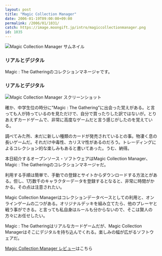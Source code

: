 ```yaml
---
layout: post
title: "Magic Collection Manager"
date: 2006-01-19T09:00:00+09:00
permalink: /2006/01/1031/
catch: https://image.moongift.jp/intro/magiccollectionmanager.png
id: 1035
---
```

 ![Magic Collection Manager サムネイル](https://image.moongift.jp/intro/magiccollectionmanager.t.png "Magic Collection Manager サムネイル")
  

### リアルとデジタル
  
Magic : The Gatheringのコレクションマネージャです。  
<!--more-->  

### リアルとデジタル
  

![Magic Collection Manager スクリーンショット](https://image.moongift.jp/intro/magiccollectionmanager.png "Magic Collection Manager スクリーンショット")

  

確か、中学生位の時分に"Magic : The Gathering"に出会った覚えがある。と言っても人が持っているのを見ただけで、自分で買ったりした訳ではないが。とりあえずカードゲームで、非常に高度なゲームだと言う感じがしたのを覚えている。

  

調べてみた所、未だに新しい種類のカードが発売されているとの事。物凄く息の長いゲームだ。それだけ中毒性、カリスマ性があるのだろう。トレーディングによるコレクション的な楽しみもあると書いてあった。うむ、納得。

  

本日紹介するオープンソース・ソフトウェアはMagic Collection Manager、Magic : The Gatheringのコレクションマネージャだ。

  

利用する手順は簡単で、手動での登録とサイトからダウンロードする方法とがある。但し、1万数千のキャラクターデータを登録するとなると、非常に時間がかかる。その点は注意されたい。

  

Magic Collection Managerはコレクションデータベースとしての利用と、オンラインゲームの二つがある。オリジナルデッキを組み立てたら、他のプレーヤと戦う事ができる。と言っても私自身はルールも分からないので、そこは賢人の方々にお任せしたい。

  

Magic : The Gatheringはリアルなカードゲームだが、Magic Collection Managerはそこにデジタルを持ち込んでくれる。楽しみの幅が広がるソフトウェアだ。

  

[Magic Collection Manager レビュー](http://oss.moongift.jp/review/i-1041.html)はこちら

